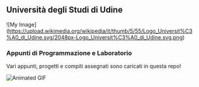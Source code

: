 ## Università degli Studi di Udine


![My Image] (https://upload.wikimedia.org/wikipedia/it/thumb/5/55/Logo_Universit%C3%A0_di_Udine.svg/2048px-Logo_Universit%C3%A0_di_Udine.svg.png)

### Appunti di Programmazione e Laboratorio

Vari appunti, progetti e compiti assegnati sono caricati in questa repo!

![Animated GIF](https://64.media.tumblr.com/6da0d4558ef3317ed4e025d57b81747e/8b7c3064577d5057-e6/s1280x1920/12b2ca8ef552a665f1138cc05c24f1a8b86f3953.gifv)


